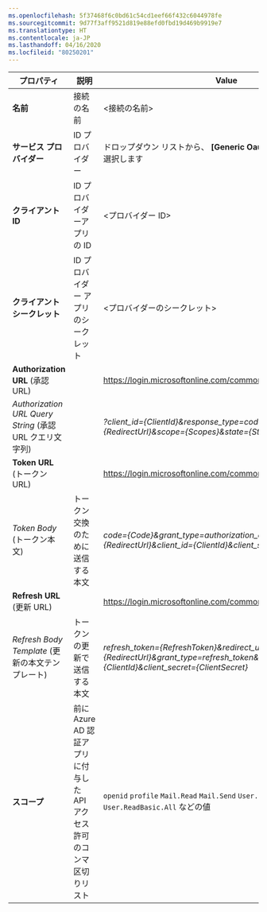 ```yaml
---
ms.openlocfilehash: 5f37468f6c0bd61c54cd1eef66f432c6044978fe
ms.sourcegitcommit: 9d77f3aff9521d819e88efd0fbd19d469b9919e7
ms.translationtype: HT
ms.contentlocale: ja-JP
ms.lasthandoff: 04/16/2020
ms.locfileid: "80250201"
---
```

<!-- Generic Oauth2 provider settings -->
<!-- Fixed ID -->

| **プロパティ** | **説明** | **Value** |
|---|---|---|
|**名前** | 接続の名前 | \<接続の名前\> <img width="300px">|
| **サービス プロバイダー**| ID プロバイダー | ドロップダウン リストから、 **[Generic Oauth 2]\(汎用 OAuth 2\)** を選択します |
|**クライアント ID** | ID プロバイダーアプリの ID| \<プロバイダー ID\> |
|**クライアント シークレット** | ID プロバイダー アプリのシークレット| <プロバイダーのシークレット\> |
|**Authorization URL** (承認 URL) | | https://login.microsoftonline.com/common/oauth2/v2.0/authorize |
|*Authorization URL Query String* (承認 URL クエリ文字列) | | *?client_id={ClientId}&response_type=code&redirect_uri={RedirectUrl}&scope={Scopes}&state={State}* |
|**Token URL** (トークン URL) | | https://login.microsoftonline.com/common/oauth2/v2.0/token |
|*Token Body* (トークン本文) | トークン交換のために送信する本文 | *code={Code}&grant_type=authorization_code&redirect_uri={RedirectUrl}&client_id={ClientId}&client_secret={ClientSecret}* |
|**Refresh URL** (更新 URL) | | https://login.microsoftonline.com/common/oauth2/v2.0/token |
|*Refresh Body Template* (更新の本文テンプレート) | トークンの更新で送信する本文 | *refresh_token={RefreshToken}&redirect_uri={RedirectUrl}&grant_type=refresh_token&client_id={ClientId}&client_secret={ClientSecret}* |
|**スコープ** | 前に Azure AD 認証アプリに付与した API アクセス許可のコンマ区切りリスト | `openid` `profile` `Mail.Read` `Mail.Send` `User.Read` `User.ReadBasic.All` などの値|
